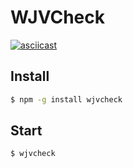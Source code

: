 # WJVCheck

[![asciicast](https://asciinema.org/a/baa4av7sdxibvw82ph0y77hif.png)](https://asciinema.org/a/baa4av7sdxibvw82ph0y77hif)

## Install
```bash
$ npm -g install wjvcheck
```

## Start
```bash
$ wjvcheck
```
